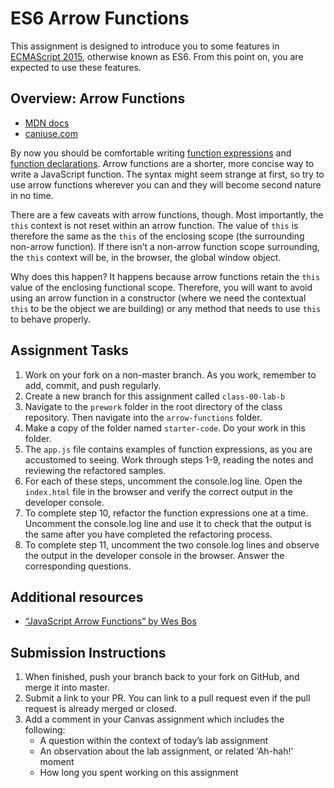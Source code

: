 # ES6 Arrow Functions

This assignment is designed to introduce you to some features in [ECMAScript 2015](https://www.ecma-international.org/ecma-262/6.0/), otherwise known as ES6. From this point on, you are expected to use these features.

## Overview: Arrow Functions

* [MDN docs](https://developer.mozilla.org/en-US/docs/Web/JavaScript/Reference/Functions/Arrow_functions)
* [caniuse.com](https://caniuse.com/#search=arrow%20functions)

By now you should be comfortable writing [function expressions](https://developer.mozilla.org/en-US/docs/web/JavaScript/Reference/Operators/function) and [function declarations](https://developer.mozilla.org/en-US/docs/Web/JavaScript/Reference/Statements/function). Arrow functions are a shorter, more concise way to write a JavaScript function. The syntax might seem strange at first, so try to use arrow functions wherever you can and they will become second nature in no time.

There are a few caveats with arrow functions, though. Most importantly, the `this` context is not reset within an arrow function. The value of `this` is therefore the same as the `this` of the enclosing scope (the surrounding non-arrow function). If there isn’t a non-arrow function scope surrounding, the `this` context will be, in the browser, the global window object.

Why does this happen? It happens because arrow functions retain the `this` value of the enclosing functional scope. Therefore, you will want to avoid using an arrow function in a constructor (where we need the contextual `this` to be the object we are building) or any method that needs to use `this` to behave properly.

## Assignment Tasks

1. Work on your fork on a non-master branch. As you work, remember to add, commit, and push regularly.
2. Create a new branch for this assignment called `class-00-lab-b`
3. Navigate to the `prework` folder in the root directory of the class repository. Then navigate into the `arrow-functions` folder.
4. Make a copy of the folder named `starter-code`. Do your work in this folder.
5. The `app.js` file contains examples of function expressions, as you are accustomed to seeing. Work through steps 1-9, reading the notes and reviewing the refactored samples.
6. For each of these steps, uncomment the console.log line. Open the `index.html` file in the browser and verify the correct output in the developer console.
7. To complete step 10, refactor the function expressions one at a time. Uncomment the console.log line and use it to check that the output is the same after you have completed the refactoring process.
8. To complete step 11, uncomment the two console.log lines and observe the output in the developer console in the browser. Answer the corresponding questions.

## Additional resources

* [“JavaScript Arrow Functions” by Wes Bos](https://wesbos.com/arrow-functions/)

## Submission Instructions

1. When finished, push your branch back to your fork on GitHub, and merge it into master.
2. Submit a link to your PR. You can link to a pull request even if the pull request is already merged or closed.
3. Add a comment in your Canvas assignment which includes the following:
   * A question within the context of today’s lab assignment
   * An observation about the lab assignment, or related ‘Ah-hah!’ moment
   * How long you spent working on this assignment
